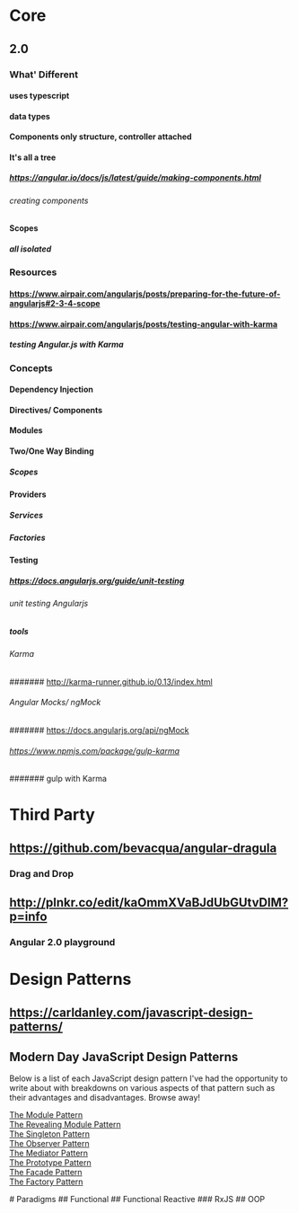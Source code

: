 # Core
## 2.0
### What' Different
#### uses typescript
#### data types
#### Components only structure, controller attached
#### It's all a tree
##### https://angular.io/docs/js/latest/guide/making-components.html
###### creating components
#### Scopes
##### all isolated
### Resources
#### https://www.airpair.com/angularjs/posts/preparing-for-the-future-of-angularjs#2-3-4-scope
#### https://www.airpair.com/angularjs/posts/testing-angular-with-karma
##### testing Angular.js with Karma
### Concepts
#### Dependency Injection
#### Directives/ Components
#### Modules
#### Two/One Way Binding
##### Scopes
#### Providers
##### Services
##### Factories
#### Testing
##### https://docs.angularjs.org/guide/unit-testing
###### unit testing Angularjs
##### tools
###### Karma
####### http://karma-runner.github.io/0.13/index.html
###### Angular Mocks/ ngMock
####### https://docs.angularjs.org/api/ngMock
###### https://www.npmjs.com/package/gulp-karma
####### gulp with Karma
# Third Party
## https://github.com/bevacqua/angular-dragula
### Drag and Drop
## http://plnkr.co/edit/kaOmmXVaBJdUbGUtvDlM?p=info
### Angular 2.0 playground
# Design Patterns
## https://carldanley.com/javascript-design-patterns/
<h2>Modern Day JavaScript Design Patterns</h2><p>Below is a list of each JavaScript design pattern I&apos;ve had the opportunity to write about with breakdowns on various aspects of that pattern such as their advantages and disadvantages. Browse away!</p><p><a href="http://carldanley.com/js-module-pattern/">The Module Pattern</a>&#xA0;<br><a href="http://carldanley.com/js-revealing-module-pattern/">The Revealing Module Pattern</a>&#xA0;<br><a href="http://carldanley.com/js-singleton-pattern/">The Singleton Pattern</a>&#xA0;<br><a href="http://carldanley.com/js-observer-pattern/">The Observer Pattern</a>&#xA0;<br><a href="http://carldanley.com/js-mediator-pattern/">The Mediator Pattern</a>&#xA0;<br><a href="http://carldanley.com/js-prototype-pattern/">The Prototype Pattern</a>&#xA0;<br><a href="http://carldanley.com/js-facade-pattern/">The Facade Pattern</a>&#xA0;<br><a href="http://carldanley.com/js-factory-pattern/">The Factory Pattern</a></p>
# Paradigms
## Functional
## Functional Reactive
### RxJS
## OOP
